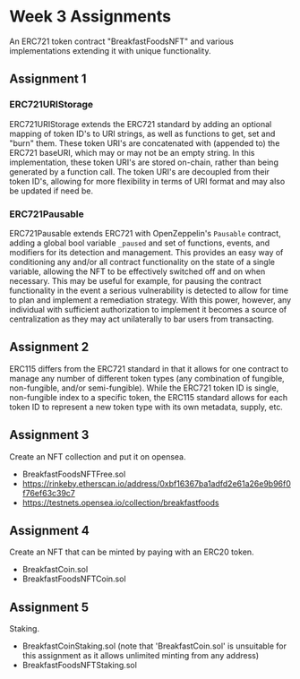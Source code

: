 # Week 3 Assignments

An ERC721 token contract "BreakfastFoodsNFT" and various implementations extending it with unique functionality.

## Assignment 1

### ERC721URIStorage

ERC721URIStorage extends the ERC721 standard by adding an optional mapping of token ID's to URI strings, as well as functions to get, set and "burn" them. These token URI's are concatenated with (appended to) the ERC721 baseURI, which may or may not be an empty string. In this implementation, these token URI's are stored on-chain, rather than being generated by a function call. The token URI's are decoupled from their token ID's, allowing for more flexibility in terms of URI format and may also be updated if need be.

### ERC721Pausable

ERC721Pausable extends ERC721 with OpenZeppelin's `Pausable` contract, adding a global bool variable `_paused` and set of functions, events, and modifiers for its detection and management. This provides an easy way of conditioning any and/or all contract functionality on the state of a single variable, allowing the NFT to be effectively switched off and on when necessary. This may be useful for example, for pausing the contract functionality in the event a serious vulnerability is detected to allow for time to plan and implement a remediation strategy. With this power, however, any individual with sufficient authorization to implement it becomes a source of centralization as they may act unilaterally to bar users from transacting.

## Assignment 2

ERC115 differs from the ERC721 standard in that it allows for one contract to manage any number of different token types (any combination of fungible, non-fungible, and/or semi-fungible). While the ERC721 token ID is single, non-fungible index to a specific token, the ERC115 standard allows for each token ID to represent a new token type with its own metadata, supply, etc.

## Assignment 3

Create an NFT collection and put it on opensea.

- BreakfastFoodsNFTFree.sol
- https://rinkeby.etherscan.io/address/0xbf16367ba1adfd2e61a26e9b96f0f76ef63c39c7
- https://testnets.opensea.io/collection/breakfastfoods

## Assignment 4

Create an NFT that can be minted by paying with an ERC20 token.

- BreakfastCoin.sol
- BreakfastFoodsNFTCoin.sol

## Assignment 5

Staking.

- BreakfastCoinStaking.sol (note that 'BreakfastCoin.sol' is unsuitable for this assignment as it allows unlimited minting from any address)
- BreakfastFoodsNFTStaking.sol
